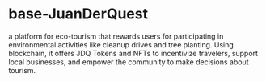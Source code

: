 # base-JuanDerQuest
a platform for eco-tourism that rewards users for participating in environmental activities like cleanup drives and tree planting. Using blockchain, it offers JDQ Tokens and NFTs to incentivize travelers, support local businesses, and empower the community to make decisions about tourism.
